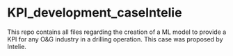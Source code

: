 # KPI_development_caseIntelie
This repo contains all files regarding the creation of a ML model to provide a KPI for any O&amp;G industry in a drilling operation. This case was proposed by Intelie.
